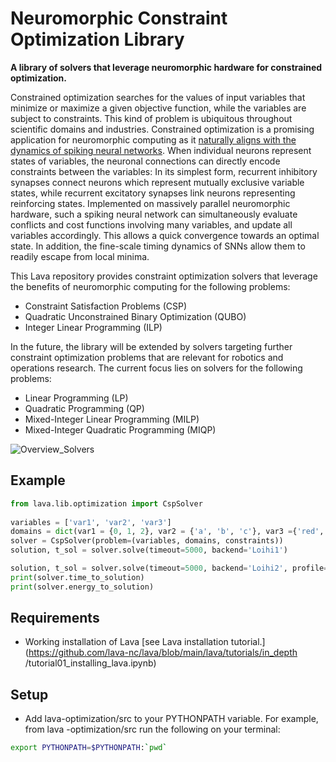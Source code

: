 # Neuromorphic Constraint Optimization Library
	
**A library of solvers that leverage neuromorphic hardware for constrained optimization.**
			
Constrained optimization searches for the values of input variables that minimize or maximize a given objective function, while the variables are subject to constraints. This kind of problem is ubiquitous throughout scientific domains and industries.
Constrained optimization is a promising application for neuromorphic computing as 
it [naturally aligns with the dynamics of spiking neural networks](https://doi.org/10.1109/JPROC.2021.3067593). When individual neurons represent states of variables, the neuronal connections can directly encode constraints between the variables: In its simplest form, recurrent inhibitory synapses connect neurons which represent mutually exclusive variable states, while recurrent excitatory synapses link neurons representing reinforcing states. Implemented on massively parallel neuromorphic hardware, such a spiking neural network can simultaneously evaluate conflicts and cost functions involving many variables, and update all variables accordingly. This allows a quick convergence towards an optimal state. In addition, the fine-scale timing dynamics of SNNs allow them to readily escape from local minima.
	
This Lava repository provides constraint optimization solvers that leverage the benefits of neuromorphic computing for the following problems: 
	
- Constraint Satisfaction Problems (CSP)
- Quadratic Unconstrained Binary Optimization (QUBO)
- Integer Linear Programming (ILP)
	
In the future, the library will be extended by solvers targeting further constraint optimization problems that are relevant for robotics and operations research.
The current focus lies on solvers for the following problems:
	
- Linear Programming (LP)
- Quadratic Programming (QP)
- Mixed-Integer Linear Programming (MILP)
- Mixed-Integer Quadratic Programming (MIQP)

 ![Overview_Solvers](https://user-images.githubusercontent.com/83413252/135428779-d128aaaa-54ed-4ae1-a5b1-8e0fcc08c96e.png?raw=true "Lava features a growing suite of constraint
	 optimization solvers")
	
## Example
```python
from lava.lib.optimization import CspSolver
	
variables = ['var1', 'var2', 'var3']
domains = dict(var1 = {0, 1, 2}, var2 = {'a', 'b', 'c'}, var3 ={'red', 'blue', 'green'})
solver = CspSolver(problem=(variables, domains, constraints))
solution, t_sol = solver.solve(timeout=5000, backend='Loihi1')
```
	
```python
solution, t_sol = solver.solve(timeout=5000, backend='Loihi2', profile=True)
print(solver.time_to_solution)
print(solver.energy_to_solution)
```

## Requirements
- Working installation of Lava [see Lava installation 
tutorial.](https://github.com/lava-nc/lava/blob/main/lava/tutorials/in_depth
/tutorial01_installing_lava.ipynb)

## Setup

- Add lava-optimization/src to your PYTHONPATH variable. For example, from lava
-optimization/src run the following on your terminal:
 ```bash
export PYTHONPATH=$PYTHONPATH:`pwd`
```
